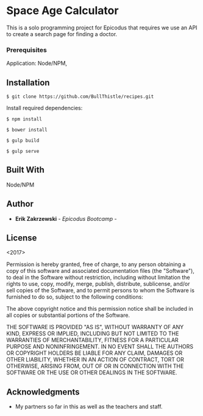 # Space Age Calculator

  This is a solo programming project for Epicodus that requires we use an API to create a search page for finding a doctor.
  
  
### Prerequisites

Application: Node/NPM,<br>


Installation
------------

```
$ git clone https://github.com/BullThistle/recipes.git
```

Install required dependencies:
```
$ npm install

$ bower install

$ gulp build

$ gulp serve
```


## Built With

Node/NPM




## Author

* **Erik Zakrzewski** - *Epicodus Bootcamp* -


## License

 <2017> <Erik Zakrzewski>

Permission is hereby granted, free of charge, to any person obtaining a copy of this software and associated documentation files (the "Software"), to deal in the Software without restriction, including without limitation the rights to use, copy, modify, merge, publish, distribute, sublicense, and/or sell copies of the Software, and to permit persons to whom the Software is furnished to do so, subject to the following conditions:

The above copyright notice and this permission notice shall be included in all copies or substantial portions of the Software.

THE SOFTWARE IS PROVIDED "AS IS", WITHOUT WARRANTY OF ANY KIND, EXPRESS OR IMPLIED, INCLUDING BUT NOT LIMITED TO THE WARRANTIES OF MERCHANTABILITY, FITNESS FOR A PARTICULAR PURPOSE AND NONINFRINGEMENT. IN NO EVENT SHALL THE AUTHORS OR COPYRIGHT HOLDERS BE LIABLE FOR ANY CLAIM, DAMAGES OR OTHER LIABILITY, WHETHER IN AN ACTION OF CONTRACT, TORT OR OTHERWISE, ARISING FROM, OUT OF OR IN CONNECTION WITH THE SOFTWARE OR THE USE OR OTHER DEALINGS IN THE SOFTWARE.

## Acknowledgments

* My partners so far in this as well as the teachers and staff.
